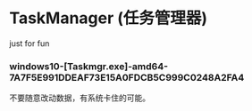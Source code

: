 # TaskManager (任务管理器)
just for fun

### windows10-[Taskmgr.exe]-amd64-7A7F5E991DDEAF73E15A0FDCB5C999C0248A2FA4
不要随意改动数据，有系统卡住的可能。